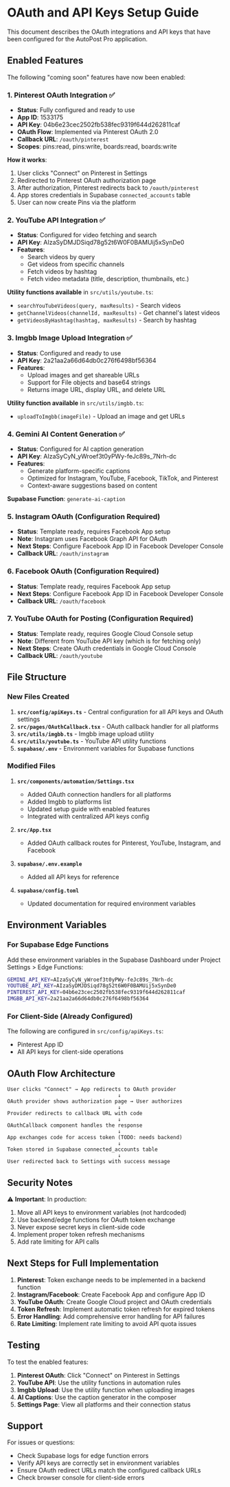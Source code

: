 # OAuth and API Keys Setup Guide

This document describes the OAuth integrations and API keys that have been configured for the AutoPost Pro application.

## Enabled Features

The following "coming soon" features have now been enabled:

### 1. Pinterest OAuth Integration ✅
- **Status**: Fully configured and ready to use
- **App ID**: 1533175
- **API Key**: 04b6e23cec2502fb538fec9319f644d262811caf
- **OAuth Flow**: Implemented via Pinterest OAuth 2.0
- **Callback URL**: `/oauth/pinterest`
- **Scopes**: pins:read, pins:write, boards:read, boards:write

**How it works**:
1. User clicks "Connect" on Pinterest in Settings
2. Redirected to Pinterest OAuth authorization page
3. After authorization, Pinterest redirects back to `/oauth/pinterest`
4. App stores credentials in Supabase `connected_accounts` table
5. User can now create Pins via the platform

### 2. YouTube API Integration ✅
- **Status**: Configured for video fetching and search
- **API Key**: AIzaSyDMJDSiqd78g52t6W0F0BAMUij5xSynDe0
- **Features**:
  - Search videos by query
  - Get videos from specific channels
  - Fetch videos by hashtag
  - Fetch video metadata (title, description, thumbnails, etc.)

**Utility functions available** in `src/utils/youtube.ts`:
- `searchYouTubeVideos(query, maxResults)` - Search videos
- `getChannelVideos(channelId, maxResults)` - Get channel's latest videos
- `getVideosByHashtag(hashtag, maxResults)` - Search by hashtag

### 3. Imgbb Image Upload Integration ✅
- **Status**: Configured and ready to use
- **API Key**: 2a21aa2a66d64db0c276f6498bf56364
- **Features**:
  - Upload images and get shareable URLs
  - Support for File objects and base64 strings
  - Returns image URL, display URL, and delete URL

**Utility function available** in `src/utils/imgbb.ts`:
- `uploadToImgbb(imageFile)` - Upload an image and get URLs

### 4. Gemini AI Content Generation ✅
- **Status**: Configured for AI caption generation
- **API Key**: AIzaSyCyN_yWroef3t0yPWy-feJc89s_7Nrh-dc
- **Features**:
  - Generate platform-specific captions
  - Optimized for Instagram, YouTube, Facebook, TikTok, and Pinterest
  - Context-aware suggestions based on content

**Supabase Function**: `generate-ai-caption`

### 5. Instagram OAuth (Configuration Required)
- **Status**: Template ready, requires Facebook App setup
- **Note**: Instagram uses Facebook Graph API for OAuth
- **Next Steps**: Configure Facebook App ID in Facebook Developer Console
- **Callback URL**: `/oauth/instagram`

### 6. Facebook OAuth (Configuration Required)
- **Status**: Template ready, requires Facebook App setup
- **Next Steps**: Configure Facebook App ID in Facebook Developer Console
- **Callback URL**: `/oauth/facebook`

### 7. YouTube OAuth for Posting (Configuration Required)
- **Status**: Template ready, requires Google Cloud Console setup
- **Note**: Different from YouTube API key (which is for fetching only)
- **Next Steps**: Create OAuth credentials in Google Cloud Console
- **Callback URL**: `/oauth/youtube`

## File Structure

### New Files Created

1. **`src/config/apiKeys.ts`** - Central configuration for all API keys and OAuth settings
2. **`src/pages/OAuthCallback.tsx`** - OAuth callback handler for all platforms
3. **`src/utils/imgbb.ts`** - Imgbb image upload utility
4. **`src/utils/youtube.ts`** - YouTube API utility functions
5. **`supabase/.env`** - Environment variables for Supabase functions

### Modified Files

1. **`src/components/automation/Settings.tsx`**
   - Added OAuth connection handlers for all platforms
   - Added Imgbb to platforms list
   - Updated setup guide with enabled features
   - Integrated with centralized API keys config

2. **`src/App.tsx`**
   - Added OAuth callback routes for Pinterest, YouTube, Instagram, and Facebook

3. **`supabase/.env.example`**
   - Added all API keys for reference

4. **`supabase/config.toml`**
   - Updated documentation for required environment variables

## Environment Variables

### For Supabase Edge Functions

Add these environment variables in the Supabase Dashboard under Project Settings > Edge Functions:

```bash
GEMINI_API_KEY=AIzaSyCyN_yWroef3t0yPWy-feJc89s_7Nrh-dc
YOUTUBE_API_KEY=AIzaSyDMJDSiqd78g52t6W0F0BAMUij5xSynDe0
PINTEREST_API_KEY=04b6e23cec2502fb538fec9319f644d262811caf
IMGBB_API_KEY=2a21aa2a66d64db0c276f6498bf56364
```

### For Client-Side (Already Configured)

The following are configured in `src/config/apiKeys.ts`:
- Pinterest App ID
- All API keys for client-side operations

## OAuth Flow Architecture

```
User clicks "Connect" → App redirects to OAuth provider
                                    ↓
OAuth provider shows authorization page → User authorizes
                                    ↓
Provider redirects to callback URL with code
                                    ↓
OAuthCallback component handles the response
                                    ↓
App exchanges code for access token (TODO: needs backend)
                                    ↓
Token stored in Supabase connected_accounts table
                                    ↓
User redirected back to Settings with success message
```

## Security Notes

⚠️ **Important**: In production:
1. Move all API keys to environment variables (not hardcoded)
2. Use backend/edge functions for OAuth token exchange
3. Never expose secret keys in client-side code
4. Implement proper token refresh mechanisms
5. Add rate limiting for API calls

## Next Steps for Full Implementation

1. **Pinterest**: Token exchange needs to be implemented in a backend function
2. **Instagram/Facebook**: Create Facebook App and configure App ID
3. **YouTube OAuth**: Create Google Cloud project and OAuth credentials
4. **Token Refresh**: Implement automatic token refresh for expired tokens
5. **Error Handling**: Add comprehensive error handling for API failures
6. **Rate Limiting**: Implement rate limiting to avoid API quota issues

## Testing

To test the enabled features:

1. **Pinterest OAuth**: Click "Connect" on Pinterest in Settings
2. **YouTube API**: Use the utility functions in automation rules
3. **Imgbb Upload**: Use the utility function when uploading images
4. **AI Captions**: Use the caption generator in the composer
5. **Settings Page**: View all platforms and their connection status

## Support

For issues or questions:
- Check Supabase logs for edge function errors
- Verify API keys are correctly set in environment variables
- Ensure OAuth redirect URLs match the configured callback URLs
- Check browser console for client-side errors
